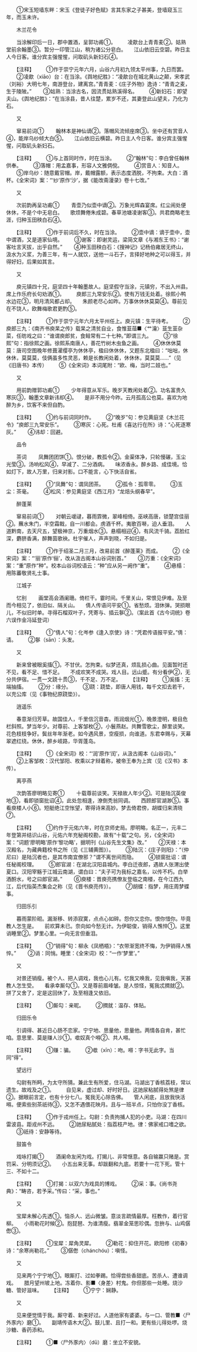 <!-- { "loadSidebar": true } -->
　　①宋玉短墙东畔：宋玉《登徒子好色赋》言其东家之子甚美，登墙窥玉三年，而玉未许。

　　木兰花令

　　当涂解印后一日，郡中置酒，呈郭功甫①。
　　凌歊台上青青麦②。姑熟堂前余翰墨③。暂分一印管江山，稍为诸公分皂白。　　江山依旧云空碧。昨日主人今日客。谁分宾主强惺惺，问取矶头新妇石④。

　　【注释】
　　①作于崇宁元年六月，山谷六月初九领太平州事，九日而罢。
　　②凌歊（xiāo）台：在当涂。《舆地纪胜》：“凌歊台在城北黄山之颠，宋孝武（刘裕）大明七年，南游登台，建离宫。”青青麦：《庄子外物》逸诗：“青青之麦，生于陵陂。”
　　③姑熟：当涂古名，因流贯姑熟溪得名。
　　④新妇石：即望夫山。《舆地纪胜》：“在当涂县，昔人往楚，累岁不还，其妻登此山望夫，乃化为石。

　　又

　　窜易前词①
　　翰林本是神仙谪②。落帽风流倾座席③。坐中还有赏音人④，能岸乌纱倾大白⑤。　　江山依旧云横碧。昨日主人今日客。谁分宾主强惺惺，问取矶头新妇石。

　　【注释】
　　①与上首同时作，时在当涂。
　　②“翰林”句：李白曾任翰林供奉。
　　③落帽：用孟嘉事，形容人文雅倜傥。
　　④赏音人：知音人。
　　⑤岸乌纱：随意戴官帽。岸，戴帽露额，表示态度洒脱，不拘束。大白：酒杯。《全宋词》案：“‘纱’原作‘沙’，据《能改斋漫录》卷十七改。”

　　又

　　次前韵再呈功甫①
　　青壶乃似壶中谪②。万象光辉森宴席。红尘闹处便休休，不是个中无皂白。　　歌烦舞倦朱成碧。春草池塘凌谢客③。共君商略老生涯，归种玉田秧白石④。

　　【注释】
　　①作于前词后不久，时在当涂。
　　②壶中谪：谪于壶中，壶中谓酒，又是道家仙境。
　　③谢客：即谢灵运，梁简文章《与湘东王书》：“谢客吐言天拔，出乎自然。”
　　④种玉田秧白石：《搜神记》记杨伯雍居无终山，汲水为义浆，为善三年，有一人就饮，送他一斗石子，言择好地种之可以得玉，并得好妇，后果如其言。

　　又

　　庾元镇四十兄，庭坚四十年翰墨故人。庭坚假守当涂，元镇穷，不出入州县。席上作乐府长句劝酒①。
　　庾郎三九常安乐②。使有万钱无处着。徐熙小鸭水边花③，明月清风都占却。　　朱颜老尽心如昨。万事休休休莫莫④。尊前见在不饶人，欧舞梅歌君更酌⑤。

　　【注释】
　　①作于崇宁元年六月太平州任上。庾元镇：生平待考。
　　②庾郎三九：《南齐书庾杲之传》载杲之清贫自业，食惟韮葅■〈艹瀹〉韮生韮杂菜，任昉戏之曰：“谁谓庾郎贫，食鲑常有二十七种。”即谓三九。
　　③“徐熙”句：指徐熙之画。徐熙系南唐人，善花竹树木虫鱼之画。
　　④休休休莫莫：唐司空图晚年修葺濯缨亭为休休亭，楹曰休休休，又题东北楹曰：“咄咄，休休休，莫莫莫，伎俩虽多性灵恶，赖是长教闲处着，休休休，莫莫莫……”（见《旧唐书》本传）
　　⑤《全宋词》本词尾附：“欧、梅，当时二妓也。”

　　又

　　用前韵赠郭功甫①
　　少年得意从军乐。晚岁天教闲处着②。功名富贵久寒灰③，翰墨文章新讳却④。　　是非不用分今昨。云月孤高公也莫。喜欢为地醉为乡，饮客不来但自酌。

　　【注释】
　　①约与前词同时作。
　　②“晚岁”句：参见黄庭坚《木兰花令》“庾郎三九常安乐”。
　　③寒灰：心死。杜甫《喜达行在所》诗：“心死逐寒灰。”
　　④讳却：回避。

　　品令

　　茶词
　　凤舞团团饼①。恨分破，教孤令②。金渠体净，只轮慢碾，玉尘光莹③。汤响松风④，早减了、二分酒病。　　味浓香永。醉乡路、成佳境。恰如灯下，故人万里，归来对影。口不能言，心下快活自省。

　　【注释】
　　①“凤舞”句：谓凤团茶。
　　②孤令：孤零零。
　　③玉尘：茶毫。
　　④松风：参见黄庭坚《西江月》“龙焙头纲春早”。

　　醉蓬莱

　　窜易前词①
　　对朝云叆叇，暮雨霏微，翠峰相倚。巫峡高唐，锁楚宫佳丽②。蘸水朱门，半空霜戟，自一川都会。虏酒千杯。夷歌百啭，迫人垂泪。　　人道黔南，去天尺五，望极神京，万重烟水③。悬榻相迎④，有风流千骑。荔脸红深，麝脐香满，醉舞茵歌袂。杜宇催人，声声到晓，不如归是。

　　【注释】
　　①作于绍圣二月三月，改易前首《醉蓬莱》而成。
　　②《全宋词》案：“‘丽’原作‘俪’，改从汲古阁本山谷词别首。”
　　③万重：《全宋词》案：“重”原作“种”。校本山谷词校语云：“种”应从另一阙作“重”。
　　④悬榻：用陈蕃敬贤礼士事。

　　江城子

　　忆别
　　画堂高会酒阑珊。倚栏干。霎时间。千里关山，常恨见伊难。及至而今相见了，依旧似、隔关山。　　倩人传语问平安①。省愁烦。泪休弹。哭损眼儿，不似旧时单。寻得石榴双叶子，凭寄与、插云鬖②。（案此首《古今词统》卷六误作金冯延登词）

　　【注释】
　　①“倩人”句：化岑参《逢入京使》诗：“凭君传语报平安。”倩：请。
　　②鬖（sān）：头发。

　　又

　　新来曾被眼奚搐①。不甘伏。怎拘束。似梦还真，烦乱损心曲。见面暂时还不见，看不足、惜不足。　　不成欢笑不成哭。戏人目。远山蹙。有分看伊②，无分共伊宿。一贯一文跷十贯③，千不足、万不足。
　　【注释】
　　①奚搐：无端抽搐。
　　②分：缘分。
　　③跷：跷垫，即唐人用钱，每千文扣去若干，以充公库（见《事物纪原跷垫》）。

　　逍遥乐

　　春意渐归芳草。故国佳人，千里信沉音杳。雨润烟光①，晚景澄明，极目危栏斜照。梦当年少。对尊前、上客邹枚②，小鬟燕赵。共舞雪歌尘，醉里谈笑。　　花色枝枝争好。鬓丝年年渐老。如今遇风景，空瘦损，向谁道。东君幸赐与，天幕翠遮红绕。休休，醉乡岐路，华胥蓬岛。

　　【注释】
　　①《全宋词》校：“‘润’原作‘闰’，从汲古阁本《山谷词》。”
　　②上客邹枚：汉代邹阳、枚乘以才辩着称，被帝王奉为上宾（见《汉书》本传）。

　　离亭燕

　　次韵答廖明略见寄①
　　十载尊前谈笑。天禄故人年少②。可是陆沉英俊地③，看即锁窗批诏④。此处忽相逢，潦倒秃翁同调。　　西顾郎官湖渺⑤。事看庾楼人小⑥。短艇绝江空怅望，寄得诗来高妙。梦去倚君傍，胡蝶归来清晓⑦。

　　【注释】
　　①约作于元佑六年，时在京师史局。廖明略，名正一，元丰二年登第并结识山谷，元佑六年充秘阁校勘，故有“十载”之句。另，《全宋词》案：“词题‘廖明略’原作‘黎功略’，据明刊《山谷先生文集》改。”
　　②天禄：本汉殿名，为藏典籍校书之所（见《三辅黄图》）。
　　③陆沉：《庄子则阳》：“（仲尼曰）是陆沉者也，是其市南宜僚邪？”谓不离世间而隐。
　　④锁窗批诏：谓任秘阁校理。
　　⑤郎官湖：在湖北汉阳县城内。李白迁夜郎，遇故人张渭出使夏口。汉阳宰觞于江城云南湖，谓白曰：“夫子可为我标之嘉名，以传不朽。白举酒酹水，号之曰郎官湖。”
　　⑥庾楼：晋庾亮携僚友登临之南楼，在今江西九江，后代指英杰集会之称（见《晋书庾亮传》）。
　　⑦胡蝶：指梦，用庄周梦蝶事。

　　归田乐引

　　暮雨蒙阶砌。漏渐移、转添寂寞，点点心如碎。怨你又恋你。恨你惜你。毕竟教人怎生是。　　前欢算未已。奈向如今愁无计。为伊聪俊，销得人憔悴①。这里诮睡里②。梦里心里。一向无言但垂泪。

　　【注释】
　　①“销得”句：柳永《凤栖梧》：“衣带渐宽终不悔，为伊销得人憔悴。”
　　②诮：同悄。睡里：《全宋词》校：“一作‘梦里’。”

　　又

　　对景还销瘦。被个人、把人调戏，我也心儿有。忆我又唤我，见我嗔我，天甚教人怎生受。　　看承幸厮勾①。又是尊前眉峰皱。是人惊怪，冤我忒撋就②。拼了又舍了，定是这回休了，及至相逢又依旧。

　　【注释】
　　①厮勾：亲昵。
　　②撋就：温存、体贴。

　　归田乐令

　　引调得、甚近日心肠不恋家。宁宁地、思量他，思量他。两情各自肯，甚忙咱。意思里、莫是赚人沙①。噷奴真个嘚②、共人嘚。

　　【注释】
　　①赚：骗。
　　②噷（xīn）：吻。嘚：字书无此字。当同“得”。

　　望远行

　　勾尉有所眄，为太守所猜。兼此生有所爱，住马湖。马湖出丁香核荔枝，常以遗生。故戏及之①。
　　自见来，虚过却、好时好日。这訑尿粘腻得处煞是律②。据眼前言定，也有十分七八。冤我无心除告佛。　　管人闲底，且放我快活嘚。便索些别茶祇待③，又怎不遇偎花映月。且与一班半点，只怕你没丁香核。

　　【注释】
　　①作于戎州任上。勾尉：负责拘捕人犯的小吏。马湖：在四川雷波县。距戎州不远。
　　②訑尿粘腻处：指荔枝产地。律：佛家戒口嗜之欲。
　　③祇待：安静等待。

　　鼓笛令

　　戏咏打揭①
　　酒阑命友闲为戏。打揭儿、非常惬意。各自输赢只赌是。赏罚采、分明须记②。　　小五出来无事。却跋翻和九底。若要十一花下死。管十三、不如十二。

　　【注释】
　　①打揭：以双六为戏具的博戏。
　　②采：事。《尚书尧典》：“畴咨，若予采。”传曰：“采，事也。”

　　又

　　宝犀未解心先透①。恼杀人、远山微皱。意淡言疏情最厚。枉教作，着行官柳。　　小雨勒花时候②。抱琵琶、为谁清瘦。翡翠金笼思珍偶。忽拚与、山鸡僝僽③。

　　【注释】
　　①宝犀：犀角灵犀。
　　②勒花：抑住开花。欧阳修《初春》诗：“余寒尚勒花。”
　　③僝僽（chánchóu）：嗔怪。

　　又

　　见来两个宁宁地①。眼厮打、过如拳踢。恰得尝些香甜底。苦杀人、遭谁调戏。　　腊月望州坡上地。冻着你、影■〈身差〉村鬼。你但那些一处睡。烧沙糖、管好滋味。
　　【注释】
　　①宁宁：娴静。

　　又

　　见来便觉情于我。厮守着、新来好过。人道他家有婆婆。与一口、管教■〈尸外豕内〉磨①。　　副靖传语木大②。鼓儿里、且打一和。更有些儿得处啰。烧沙糖、香药添和。

　　【注释】
　　①■〈尸外豕内〉（dū）磨：坐立不安貌。
